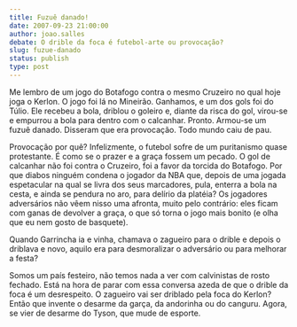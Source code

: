 ```yaml
---
title: Fuzuê danado!
date: 2007-09-23 21:00:00
author: joao.salles
debate: O drible da foca é futebol-arte ou provocação?
slug: fuzue-danado
status: publish 
type: post
---
```


Me lembro de um jogo do Botafogo contra o mesmo Cruzeiro no qual hoje joga o Kerlon. O jogo foi lá no Mineirão. Ganhamos, e um dos gols foi do Túlio. Ele recebeu a bola, driblou o goleiro e, diante da risca do gol, virou-se e empurrou a bola para dentro com o calcanhar. Pronto. Armou-se um fuzuê danado. Disseram que era provocação. Todo mundo caiu de pau.


Provocação por quê? Infelizmente, o futebol sofre de um puritanismo quase protestante. É como se o prazer e a graça fossem um pecado. O gol de calcanhar não foi contra o Cruzeiro, foi a favor da torcida do Botafogo. Por que diabos ninguém condena o jogador da NBA que, depois de uma jogada espetacular na qual se livra dos seus marcadores, pula, enterra a bola na cesta, e ainda se pendura no aro, para delírio da platéia? Os jogadores adversários não vêem nisso uma afronta, muito pelo contrário: eles ficam com ganas de devolver a graça, o que só torna o jogo mais bonito (e olha que eu nem gosto de basquete).


Quando Garrincha ia e vinha, chamava o zagueiro para o drible e depois o driblava e novo, aquilo era para desmoralizar o adversário ou para melhorar a festa?


Somos um país festeiro, não temos nada a ver com calvinistas de rosto fechado. Está na hora de parar com essa conversa azeda de que o drible da foca é um desrespeito. O zagueiro vai ser driblado pela foca do Kerlon? Então que invente o desarme da garça, da andorinha ou do canguru. Agora, se vier de desarme do Tyson, que mude de esporte. 



